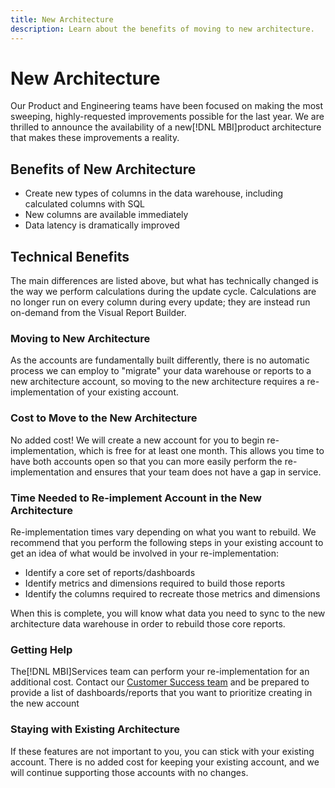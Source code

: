 ```yaml
---
title: New Architecture
description: Learn about the benefits of moving to new architecture.
---
```

# New Architecture

Our Product and Engineering teams have been focused on making the most sweeping, highly-requested improvements possible for the last year. We are thrilled to announce the availability of a new[!DNL MBI]product architecture that makes these improvements a reality.

## Benefits of New Architecture

* Create new types of columns in the data warehouse, including calculated columns with SQL
* New columns are available immediately
* Data latency is dramatically improved

## Technical Benefits

The main differences are listed above, but what has technically changed is the way we perform calculations during the update cycle. Calculations are no longer run on every column during every update; they are instead run on-demand from the Visual Report Builder.

### Moving to New Architecture

As the accounts are fundamentally built differently, there is no automatic process we can employ to "migrate" your data warehouse or reports to a new architecture account, so moving to the new architecture requires a re-implementation of your existing account.

### Cost to Move to the New Architecture

No added cost! We will create a new account for you to begin re-implementation, which is free for at least one month. This allows you time to have both accounts open so that you can more easily perform the re-implementation and ensures that your team does not have a gap in service.

### Time Needed to Re-implement Account in the New Architecture

Re-implementation times vary depending on what you want to rebuild. We recommend that you perform the following steps in your existing account to get an idea of what would be involved in your re-implementation:

* Identify a core set of reports/dashboards
* Identify metrics and dimensions required to build those reports
* Identify the columns required to recreate those metrics and dimensions

When this is complete, you will know what data you need to sync to the new architecture data warehouse in order to rebuild those core reports.

### Getting Help

The[!DNL MBI]Services team can perform your re-implementation for an additional cost. Contact our [Customer Success team](../../getting-started/support.md) and be prepared to provide a list of dashboards/reports that you want to prioritize creating in the new account

### Staying with Existing Architecture

If these features are not important to you, you can stick with your existing account. There is no added cost for keeping your existing account, and we will continue supporting those accounts with no changes.
